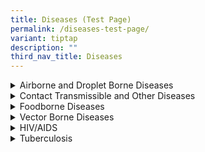 ```yaml
---
title: Diseases (Test Page)
permalink: /diseases-test-page/
variant: tiptap
description: ""
third_nav_title: Diseases
---
```

<div data-type="detailGroup" class="isomer-accordion isomer-accordion-white">
<details class="isomer-details">
<summary>Airborne and Droplet Borne Diseases</summary>
<div data-type="detailsContent" class="isomer-details-content">
<p></p>
</div>
</details>
<details class="isomer-details">
<summary>Contact Transmissible and Other Diseases</summary>
<div data-type="detailsContent" class="isomer-details-content">
<p></p>
</div>
</details>
<details class="isomer-details">
<summary>Foodborne Diseases</summary>
<div data-type="detailsContent" class="isomer-details-content">
<p></p>
</div>
</details>
<details class="isomer-details">
<summary>Vector Borne Diseases</summary>
<div data-type="detailsContent" class="isomer-details-content">
<p></p>
</div>
</details>
<details class="isomer-details">
<summary>HIV/AIDS</summary>
<div data-type="detailsContent" class="isomer-details-content">
<p></p>
</div>
</details>
<details class="isomer-details">
<summary>Tuberculosis</summary>
<div data-type="detailsContent" class="isomer-details-content">
<p></p>
</div>
</details>
</div>
<p></p>